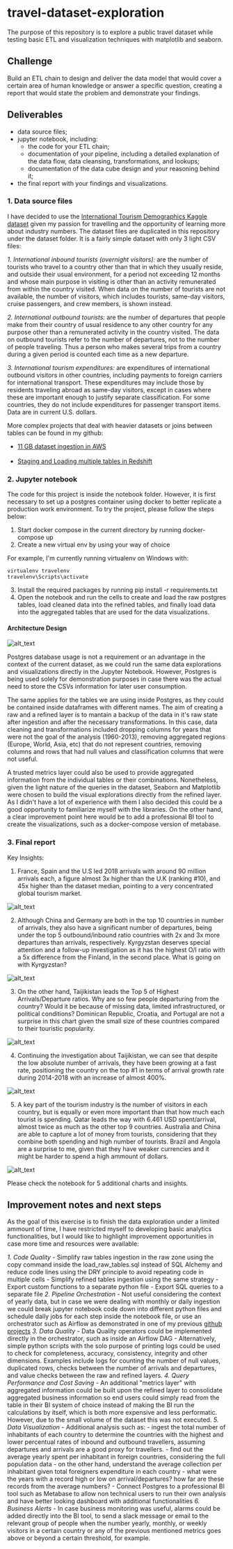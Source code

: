 # travel-dataset-exploration
The purpose of this repository is to explore a public travel dataset while testing basic ETL and visualization techniques with matplotlib and seaborn.

## Challenge

Build an ETL chain to design and deliver the data model that would cover a certain area of human knowledge or answer a specific question, creating a report that would state the problem and demonstrate your findings.

## Deliverables

- data source files;
- jupyter notebook, including:
    - the code for your ETL chain;
    - documentation of your pipeline, including a detailed explanation of the data flow, data cleansing, transformations, and lookups;
    - documentation of the data cube design and your reasoning behind it;
- the final report with your findings and visualizations.

### 1. Data source files

I have decided to use the [International Tourism Demographics Kaggle dataset](https://www.kaggle.com/datasets/ayushggarg/international-tourism-demographics) given my passion for travelling and the opportunity of learning more about industry numbers. The dataset files are duplicated in this repository under the dataset folder. It is a fairly simple dataset with only 3 light CSV files:

*1. International inbound tourists (overnight visitors):* are the number of tourists who travel to a country other than that in which they usually reside, and outside their usual environment, for a period not exceeding 12 months and whose main purpose in visiting is other than an activity remunerated from within the country visited. When data on the number of tourists are not available, the number of visitors, which includes tourists, same-day visitors, cruise passengers, and crew members, is shown instead.

*2. International outbound tourists:* are the number of departures that people make from their country of usual residence to any other country for any purpose other than a remunerated activity in the country visited. The data on outbound tourists refer to the number of departures, not to the number of people traveling. Thus a person who makes several trips from a country during a given period is counted each time as a new departure.

*3. International tourism expenditures:* are expenditures of international outbound visitors in other countries, including payments to foreign carriers for international transport. These expenditures may include those by residents traveling abroad as same-day visitors, except in cases where these are important enough to justify separate classification. For some countries, they do not include expenditures for passenger transport items. Data are in current U.S. dollars.

More complex projects that deal with heavier datasets or joins between tables can be found in my github:

- [11 GB dataset ingestion in AWS](https://github.com/mcanabrava/data-engineering-aws-mba-fiap) <br></br>
- [Staging and Loading multiple tables in Redshift](https://github.com/mcanabrava/udacity-aws-data-engineering/tree/main/2.%20Cloud%20Data%20Warehouses)

### 2. Jupyter notebook

The code for this project is inside the notebook folder. However, it is first necessary to set up a postgres container using docker to better replicate a production work environment. To try the project, please follow the steps below:

1. Start docker compose in the current directory by running docker-compose up
2. Create a new virtual env by using your way of choice

For example, I'm currently running virtualenv on Windows with:

```
virtualenv travelenv
travelenv\Scripts\activate
```

3. Install the required packages by running pip install -r requirements.txt
4. Open the notebook and run the cells to create and load the raw postgres tables, load cleaned data into the refined tables, and finally load data into the aggregated tables that are used for the data visualizations.

#### Architecture Design

![alt_text](./images/architecture.png "Architecture")

Postgres database usage is not a requirement or an advantage in the context of the current dataset, as we could run the same data explorations and visualizations directly in the Jupyter Notebook. However, Postgres is being used solely for demonstration purposes in case there was the actual need to store the CSVs information for later user consumption. 

The same applies for the tables we are using inside Postgres, as they could be contained inside dataframes with different names. The aim of creating a raw and a refined layer is to mantain a backup of the data in it's raw state after ingestion and after the necessary transformations. In this case, data cleaning and transformations included dropping columns for years that were not the goal of the analysis (1960-2013), removing aggregated regions (Europe, World, Asia, etc) that do not represent countries, removing columns and rows that had null values and classification columns that were not useful.

A trusted metrics layer could also be used to provide aggregated information from the individual tables or their combinations. Nonetheless, given the light nature of the queries in the dataset, Seaborn and Matplotlib were chosen to build the visual explorations directly from the refined layer. As I didn't have a lot of experience with them I also decided this could be a good opportunity to familiarize myself with the libraries. On the other hand, a clear improvement point here would be to add a professional BI tool to create the visualizations, such as a docker-compose version of metabase.


### 3. Final report

Key Insights:

1. France, Spain and the U.S led 2018 arrivals with around 90 million arrivals each, a figure almost 3x higher than the U.K (ranking #10), and 45x higher than the dataset median, pointing to a very concentrated global tourism market.

![alt_text](./images/top10arrivals.png "Top 10 Arrivals")

2. Although China and Germany are both in the top 10 countries in number of arrivals, they also have a significant number of departures, being under the top 5 outbound/inbound ratio countries with 2x and 3x more departures than arrivals, respectively. Kyrgyzstan deserves special attention and a follow-up investigation as it has the highest O/I ratio with a 5x difference from the Finland, in the second place. What is going on with Kyrgyzstan?

![alt_text](./images/OIRatio.png "Top 5 Highest O/I")

3. On the other hand, Taijikistan leads the Top 5 of Highest Arrivals/Departure ratios. Why are so few people departuring from the country? Would it be because of missing data, limited infrastructured, or political conditions? Dominican Republic, Croatia, and Portugal are not a surprise in this chart given the small size of these countries compared to their touristic popularity.

![alt_text](./images/IORatio.png "Top 5 Highest I/O")

4. Continuing the investigation about Taijikistan, we can see that despite the low absolute number of arrivals, they have been growing at a fast rate, positioning the country on the top #1 in terms of arrival growth rate during 2014-2018 with an increase of almost 400%. 

![alt_text](./images/highest_increase_in_arrivals.png "Fastest growing countries in arrivals")

5. A key part of the tourism industry is the number of visitors in each country, but is equally or even more important than that how much each tourist is spending. Qatar leads the way with 6.461 USD spent/arrival, almost twice as much as the other top 9 countries. Australia and China are able to capture a lot of money from tourists, considering that they combine both spending and high number of tourists. Brazil and Angola are a surprise to me, given that they have weaker currencies and it might be harder to spend a high ammount of dollars.

![alt_text](./images/arrivals_expenditure.png "Arrivals vs. Expenditure Rate")

Please check the notebook for 5 additional charts and insights. 

## Improvement notes and next steps

As the goal of this exercise is to finish the data exploration under a limited ammount of time, I have restricted myself to developing basic analytics functionalities, but I would like to highlight improvement opportunities in case more time and resources were available:

*1. Code Quality*
    - Simplify raw tables ingestion in the raw zone using the copy command inside the load_raw_tables.sql instead of SQL Alchemy and reduce code lines using the DRY principle to avoid repeating code in multiple cells
    - Simplify refined tables ingestion using the same strategy
    - Export custom functions to a separate python file
    - Export SQL queries to a separate file
*2. Pipeline Orchestration*
    - Not useful considering the context of yearly data, but in case we were dealing with monthly or daily ingestion we could break jupyter notebook code down into different python files and schedule daily jobs for each step inside the notebook file, or use an orchestrator such as Airflow as demonstrated in one of my previous [github projects](https://github.com/mcanabrava/udacity-aws-data-engineering/tree/main/4.%20Data%20Pipelines%20with%20Airflow)
*3. Data Quality*
    - Data Quality operators could be implemented directly in the orchestrator, such as inside an Airflow DAG
    - Alternatively, simple python scripts with the solo purpose of printing logs could be used to check for completeness, accuracy, consistency, integrity and other dimensions. Examples include logs for counting the number of null values, duplicated rows, checks between the number of arrivals and departures, and value checks between the raw and refined layers.
*4. Query Performance and Cost Saving*
    - An additional "metrics layer" with aggregated information could be built upon the refined layer to consolidate aggregated business information so end users could simply read from the table in their BI system of choice instead of making the BI run the calculations by itself, which is both more expensive and less performatic. However, due to the small volume of the dataset this was not executed.
*5. Data Visualization*
    - Additional analysis such as: 
        - ingest the total number of inhabitants of each country to determine the countries with the highest and lower percentual rates of inbound and outbound travellers, assuming  departures and arrivals are a good proxy for travellers.
        - find out the average yearly spent per inhabitant in foreign countries, considering the full population data
        - on the other hand, understand the average collection per inhabitant given total foreigners expenditure in each country
        - what were the years with a record high or low on arrival/departures? how far are these records from the average numbers?
    - Connect Postgres to a professional BI tool such as Metabase to allow non technical users to run their own analysis and have better looking dashboard with additional functionalities
*6. Business Alerts*
    - In case business monitoring was useful, alarms could be added directly into the BI tool, to send a slack message or email to the relevant group of people when the number yearly, monthly, or weekly visitors in a certain country or any of the previous mentioned metrics goes above or beyond a certain threshold, for example.